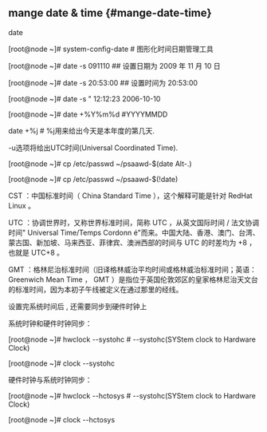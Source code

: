 ## mange date &amp; time {#mange-date-time}

date

[root@node ~]# system-config-date   # 图形化时间日期管理工具

[root@node ~]# date -s 091110      ## 设置日期为 2009 年 11 月 10 日

[root@node ~]# date -s 20:53:00    ## 设置时间为 20:53:00

[root@node ~]# date -s &quot; 12:12:23 2006-10-10

[root@node ~]# date +%Y%m%d  #YYYYMMDD

date +%j # %j用来给出今天是本年度的第几天.

-u选项将给出UTC时间(Universal Coordinated Time).

[root@node ~]# cp /etc/passwd ~/psaawd-$(date Alt-.)

[root@node ~]# cp /etc/passwd ~/psaawd-$(!date)      

CST ：中国标准时间（ China Standard Time ），这个解释可能是针对 RedHat Linux 。

UTC ：协调世界时，又称世界标准时间，简称 UTC ，从英文国际时间 / 法文协调时间&quot; Universal Time/Temps Cordonn é&quot;而来。中国大陆、香港、澳门、台湾、蒙古国、新加坡、马来西亚、菲律宾、澳洲西部的时间与 UTC 的时差均为 +8 ，也就是 UTC+8 。

GMT ：格林尼治标准时间（旧译格林威治平均时间或格林威治标准时间；英语： Greenwich Mean Time ， GMT ）是指位于英国伦敦郊区的皇家格林尼治天文台的标准时间，因为本初子午线被定义在通过那里的经线。

设置完系统时间后 , 还需要同步到硬件时钟上

系统时钟和硬件时钟同步：

[root@node ~]# hwclock --systohc    # --systohc(SYStem clock to Hardware Clock)

[root@node ~]# clock --systohc        

硬件时钟与系统时钟同步：

[root@node ~]# hwclock --hctosys    # --systohc(SYStem clock to Hardware Clock)

[root@node ~]# clock --hctosys